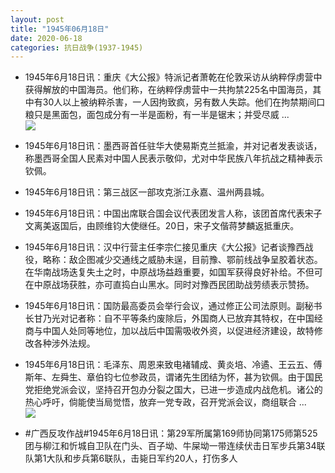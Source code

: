 ```yaml
---
layout: post
title: "1945年06月18日"
date: 2020-06-18
categories: 抗日战争(1937-1945)
---
```


<meta name="referrer" content="no-referrer" />

- 1945年6月18日讯：重庆《大公报》特派记者萧乾在伦敦采访从纳粹俘虏营中获得解放的中国海员。他们称，在纳粹俘虏营中一共拘禁225名中国海员，其中有30人以上被纳粹杀害，一人因拘致疯，另有数人失踪。他们在拘禁期间口粮只是黑面包，面包成分有一半是面粉，有一半是锯末；并受尽威 ... <br/><img src="https://wx3.sinaimg.cn/large/aca367d8ly1gfwshh02vsj20c8090mx7.jpg" />

- 1945年6月18日讯：墨西哥首任驻华大使易斯克兰抵渝，并对记者发表谈话，称墨西哥全国人民素对中国人民表示敬仰，尤对中华民族八年抗战之精神表示钦佩。 

- 1945年6月18日讯：第三战区一部攻克浙江永嘉、温州两县城。 

- 1945年6月18日讯：中国出席联合国会议代表团发言人称，该团首席代表宋子文离美返国后，由顾维钧大使继任。20日，宋子文偕蒋梦麟返抵重庆。 

- 1945年6月18日讯：汉中行营主任李宗仁接见重庆《大公报》记者谈豫西战役，略称：敌企图减少交通线之威胁未逞，目前豫、鄂前线战争呈胶着状态。在华南战场迭复失土之时，中原战场益趋重要，如国军获得良好补给。不但可在中原战场获胜，亦可直捣白山黑水。同时对豫西民团助战劳绩表示赞扬。 

- 1945年6月18日讯：国防最高委员会举行会议，通过修正公司法原则。副秘书长甘乃光对记者称：自不平等条约废除后，外国商人已放弃其特权，在中国经商与中国人处同等地位，加以战后中国需吸收外资，以促进经济建设，故特修改各种涉外法规。 

- 1945年6月18日讯：毛泽东、周恩来致电褚辅成、黄炎培、冷遹、王云五、傅斯年、左舜生、章伯钧七位参政员，谓诸先生团结为怀，甚为钦佩。由于国民党拒绝党派会议，坚持召开包办分裂之国大，已进一步造成内战危机。诸公的热心呼吁，倘能使当局觉悟，放弃一党专政，召开党派会议，商组联合 ... <br/><img src="https://wx3.sinaimg.cn/large/aca367d8ly1gfw9f4u583j20c80ay74d.jpg" />

- #广西反攻作战#1945年6月18日讯：第29军所属第169师协同第175师第525团与柳江和忻城自卫队在门头、百子坳、牛屎坳一带连续伏击日军步兵第34联队第1大队和步兵第6联队，击毙日军约20人，打伤多人 

